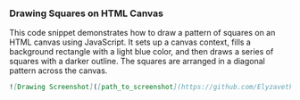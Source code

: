 ### Drawing Squares on HTML Canvas

This code snippet demonstrates how to draw a pattern of squares on an HTML canvas using JavaScript. It sets up a canvas context, fills a background rectangle with a light blue color, and then draws a series of squares with a darker outline. The squares are arranged in a diagonal pattern across the canvas.


```markdown
![Drawing Screenshot]([path_to_screenshot](https://github.com/Elyzavetka/vanilla-js-draving/blob/main/Screenshot%202024-03-15%20at%2019.08.56.png)https://github.com/Elyzavetka/vanilla-js-draving/blob/main/Screenshot%202024-03-15%20at%2019.08.56.png)


